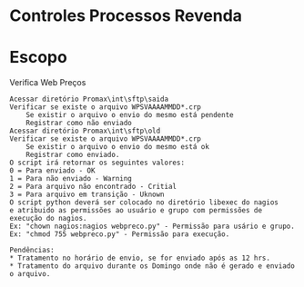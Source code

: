 Controles Processos Revenda
======

Escopo
=====

Verifica Web Preços

	Acessar diretório Promax\int\sftp\saida
	Verificar se existe o arquivo WPSVAAAAMMDD*.crp
		Se existir o arquivo o envio do mesmo está pendente
		Registrar como não enviado
	Acessar diretório Promax\int\sftp\old
	Verificar se existe o arquivo WPSVAAAAMMDD*.crp
		Se existir o arquivo o envio do mesmo está ok
		Registrar como enviado.
	O script irá retornar os seguintes valores:
	0 = Para enviado - OK
	1 = Para não enviado - Warning
	2 = Para arquivo não encontrado - Critial
	3 = Para arquivo em transição - Uknown
	O script python deverá ser colocado no diretório libexec do nagios
	e atribuido as permissões ao usuário e grupo com permissões de
	execução do nagios.
	Ex: "chown nagios:nagios webpreco.py" - Permissão para usário e grupo.
	Ex: "chmod 755 webpreco.py" - Permissão para execução.

	Pendências:
	* Tratamento no horário de envio, se for enviado após as 12 hrs.
	* Tratamento do arquivo durante os Domingo onde não é gerado e enviado o arquivo.